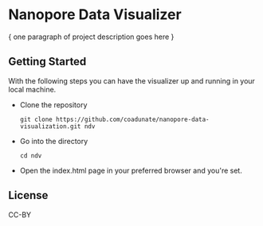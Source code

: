 # Nanopore Data Visualizer

{ one paragraph of project description goes here }

## Getting Started

With the following steps you can have the visualizer up and running in your local machine.

- Clone the repository

  `git clone https://github.com/coadunate/nanopore-data-visualization.git ndv`

- Go into the directory

    `cd ndv`

- Open the index.html page in your preferred browser and you're set.


## License

CC-BY
